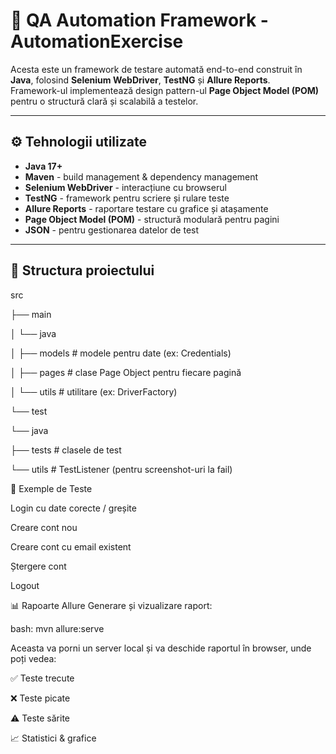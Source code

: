 # 🧪 QA Automation Framework - AutomationExercise

Acesta este un framework de testare automată end-to-end construit în **Java**, folosind **Selenium WebDriver**, **TestNG** și **Allure Reports**.  
Framework-ul implementează design pattern-ul **Page Object Model (POM)** pentru o structură clară și scalabilă a testelor.  

---

## ⚙️ Tehnologii utilizate
- **Java 17+**
- **Maven** - build management & dependency management
- **Selenium WebDriver** - interacțiune cu browserul
- **TestNG** - framework pentru scriere și rulare teste
- **Allure Reports** - raportare testare cu grafice și atașamente
- **Page Object Model (POM)** - structură modulară pentru pagini
- **JSON** - pentru gestionarea datelor de test

---

## 📂 Structura proiectului
src

├── main

│ └── java

│ ├── models # modele pentru date (ex: Credentials)

│ ├── pages # clase Page Object pentru fiecare pagină

│ └── utils # utilitare (ex: DriverFactory)

└── test

└── java

├── tests # clasele de test

└── utils # TestListener (pentru screenshot-uri la fail)


📝 Exemple de Teste

Login cu date corecte / greșite

Creare cont nou

Creare cont cu email existent

Ștergere cont

Logout

📊 Rapoarte Allure
Generare și vizualizare raport:

bash:
mvn allure:serve

Aceasta va porni un server local și va deschide raportul în browser, unde poți vedea:

✅ Teste trecute

❌ Teste picate

⚠️ Teste sărite

📈 Statistici & grafice



